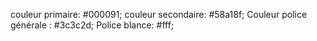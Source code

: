 couleur primaire: #000091;
couleur secondaire: #58a18f;
Couleur police générale : #3c3c2d;
Police blance: #fff;
